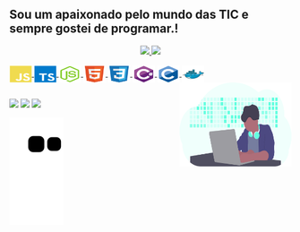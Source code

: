 ## Sou um apaixonado pelo mundo das TIC e sempre gostei de programar.!
<div align="center">
  <a href="https://github.com/Cori-YS">

  <img height="150em" src="https://github-readme-stats.vercel.app/api?username=Cori-YS&show_icons=true&theme=dracula&include_all_commits=true&count_private=true"/>
  <img height="150em" src="https://github-readme-stats.vercel.app/api/top-langs/?username=Cori-YS&layout=compact&langs_count=7&theme=dracula"/>

</div>
<div style="display: inline_block"><br>
  <img align="center" alt="Rick-Js" height="30" width="40" src="https://raw.githubusercontent.com/devicons/devicon/master/icons/javascript/javascript-plain.svg">
  <img align="center" alt="Rick-Ts" height="30" width="40" src="https://raw.githubusercontent.com/devicons/devicon/master/icons/typescript/typescript-plain.svg">
  <img align="center" alt="Rick-node" height="30" width="40" src="https://raw.githubusercontent.com/devicons/devicon/master/icons/nodejs/nodejs-original.svg">
  <img align="center" alt="Rick-HTML" height="30" width="40" src="https://raw.githubusercontent.com/devicons/devicon/master/icons/html5/html5-original.svg">
  <img align="center" alt="Rick-CSS" height="30" width="40" src="https://raw.githubusercontent.com/devicons/devicon/master/icons/css3/css3-original.svg">
  <img align="center" alt="Rick-Csharp" height="30" width="40" src="https://raw.githubusercontent.com/devicons/devicon/master/icons/csharp/csharp-original.svg">
  <img align="center" alt="Rick-C" height="30" width="40" src="https://raw.githubusercontent.com/devicons/devicon/master/icons/c/c-original.svg">
  <img align="center" alt="Rick-Docker" height="30" width="40" src="https://raw.githubusercontent.com/devicons/devicon/master/icons/docker/docker-original.svg">

  <img align="right" src="https://github.com/AlienDev66/AlienDev66/blob/master/undraw_developer_activity_bv83.svg" alt="Illustration of StarCoder" width=200px height=150px/>

</div>

  ##

<div>

  <a href="https://www.instagram.com/cori_ys/" target="_blank"><img src="https://img.shields.io/badge/-Instagram-%23E4405F?style=for-the-badge&logo=instagram&logoColor=white" target="_blank"></a>
  <a href = "mailto:kilaldino@gmail.com"><img src="https://img.shields.io/badge/-Gmail-%23333?style=for-the-badge&logo=gmail&logoColor=white" target="_blank"></a>
  <a href="https://www.linkedin.com/in/ism%C3%A9lio-cori-a538aa21a/" target="_blank"><img src="https://img.shields.io/badge/-LinkedIn-%230077B5?style=for-the-badge&logo=linkedin&logoColor=white" target="_blank"></a>




  ![Snake animation](https://github.com/Cori-YS/Cori-YS/blob/output/github-contribution-grid-snake.svg)

</div>
